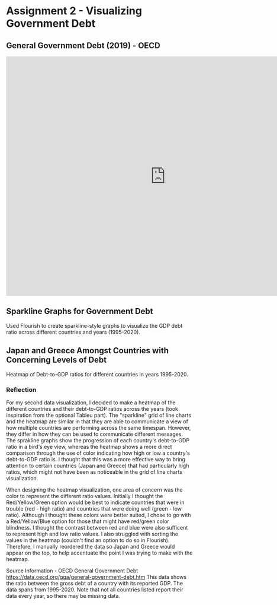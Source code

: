 # Assignment 2 - Visualizing Government Debt

## General Government Debt (2019) - OECD

<iframe src="https://data.oecd.org/chart/6Bmr" width="860" height="645" style="border: 0" mozallowfullscreen="true" webkitallowfullscreen="true" allowfullscreen="true"><a href="https://data.oecd.org/chart/6Bmr" target="_blank">OECD Chart: General government debt, Total, % of GDP, Annual, 2019</a></iframe>


## Sparkline Graphs for Government Debt
Used Flourish to create sparkline-style graphs to visualize the GDP debt ratio across different countries and years (1995-2020).
<div class="flourish-embed flourish-chart" data-src="visualisation/8567433"><script src="https://public.flourish.studio/resources/embed.js"></script></div>

## Japan and Greece Amongst Countries with Concerning Levels of Debt
Heatmap of Debt-to-GDP ratios for different countries in years 1995-2020.
<div class="flourish-embed flourish-heatmap" data-src="visualisation/8567629"><script src="https://public.flourish.studio/resources/embed.js"></script></div>

### Reflection
For my second data visualization, I decided to make a heatmap of the different countries and their debt-to-GDP ratios across the years (took inspiration from the optional Tableu part). The "sparkline" grid of line charts and the heatmap are similar in that they are able to communicate a view of how multiple countries are performing across the same timespan. However, they differ in how they can be used to communicate different messages. The sprakline graphs show the progression of each country's debt-to-GDP ratio in a bird's eye view, whereas the heatmap shows a more direct comparison through the use of color indicating how high or low a country's debt-to-GDP ratio is. I thought that this was a more effective way to bring attention to certain countries (Japan and Greece) that had particularly high ratios, which might not have been as noticeable in the grid of line charts visualization.

When designing the heatmap visualization, one area of concern was the color to represent the different ratio values. Initially I thought the Red/Yellow/Green option would be best to indicate countries that were in trouble (red - high ratio) and countries that were doing well (green - low ratio). Although I thought these colors were better suited, I chose to go with a Red/Yellow/Blue option for those that might have red/green color blindness. I thought the contrast between red and blue were also sufficent to represent high and low ratio values. I also struggled with sorting the values in the heatmap (couldn't find an option to do so in Flourish). Therefore, I manually reordered the data so Japan and Greece would appear on the top, to help accentuate the point I was trying to make with the heatmap.

Source Information - OECD General Government Debt https://data.oecd.org/gga/general-government-debt.htm
This data shows the ratio between the gross debt of a country with its reported GDP. The data spans from 1995-2020. Note that not all countries listed report their data every year, so there may be missing data.
